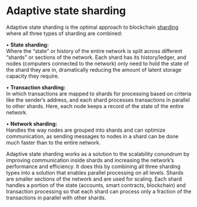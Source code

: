 # Adaptive state sharding

Adaptive state sharding is the optimal approach to blockchain [sharding](sharding) where all three types of sharding are combined: 

 •	**State sharding:** <br>
 Where the “state” or history of the entire network is split across different “shards” or sections of the network. Each shard has its history/ledger, and nodes (computers connected to the network) only need to hold the state of the shard they are in, dramatically reducing the amount of latent storage capacity they require.
 
 •	**Transaction sharding:** <br>
In which transactions are mapped to shards for processing based on criteria like the sender’s address, and each shard processes transactions in parallel to other shards. Here, each node keeps a record of the state of the entire network.
 
 •	**Network sharding:** <br>
 Handles the way nodes are grouped into shards and can optimize communication, as sending messages to nodes in a shard can be done much faster than to the entire network.
 
Adaptive state sharding works as a solution to the scalability conundrum by improving communication inside shards and increasing the network’s performance and efficiency. It does this by combining all three sharding types into a solution that enables parallel processing on all levels. 
Shards are smaller sections of the network and are used for scaling. Each shard handles a portion of the state (accounts, smart contracts, blockchain) and transaction processing so that each shard can process only a fraction of the transactions in parallel with other shards.
